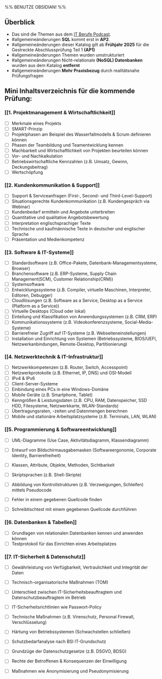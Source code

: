 %% BENUTZE OBSIDIAN! %%
## Überblick
- Das sind die Themen aus dem [IT Berufe Podcast](https://it-berufe-podcast.de/neuer-pruefungskatalog-fuer-die-ap1-der-it-berufe-ab-2025-it-berufe-podcast-190/).
- #allgemeineänderungen **SQL** kommt erst in **AP2**.
- #allgemeineänderungen dieser Katalog gilt ab **Frühjahr 2025** für die Gestreckte Abschlussprüfung Teil 1 **(AP1)**
- #allgemeineänderungen Themen wurden umstrukturiert
- #allgemeineänderungen Nicht-relationale **(NoSQL) Datenbanken** wurden aus dem Katalog **entfernt**
- #allgemeineänderungen **Mehr Praxisbezug** durch realitätsnahe Prüfungsfragen


## Mini Inhaltsverzeichnis für die kommende Prüfung:

### [[1. Projektmanagement & Wirtschaftlichkeit]]
- [ ] Merkmale eines Projekts
- [ ] SMART-Prinzip
- [ ] Projektphasen am Beispiel des Wasserfallmodells & Scrum definieren können
- [ ] Phasen der Teambildung und Teamentwicklung kennen
- [ ] Machbarkeit und Wirtschaftlichkeit von Projekten beurteilen können
- [ ] Vor- und Nachkalkulation
- [ ] Betriebswirtschaftliche Kennzahlen (z.B. Umsatz, Gewinn, Deckungsbeitrag)
- [ ] Wertschöpfung

### [[2. Kundenkommunikation & Support]]
- [ ] Support & Serviceanfragen (First-, Second- und Third-Level-Support)
- [ ] Situationsgerechte Kundenkommunikation (z.B. Kundengespräch via Webinar)
- [ ] Kundenbedarf ermitteln und Angebote unterbreiten
- [ ] Quantitative und qualitative Angebotsbewertung
- [ ] Interpretation englischsprachiger Texte
- [ ] Technische und kaufmännische Texte in deutscher und englischer Sprache
- [ ] Präsentation und Medienkompetenz

### [[3. Software & IT-Systeme]]
- [ ] Standardsoftware (z.B. Office-Pakete, Datenbank-Managementsysteme, Browser)
- [ ] Branchensoftware (z.B. ERP-Systeme, Supply Chain Management(SCM), Customer Relationship(CRM))
- [ ] Systemsoftware
- [ ] Entwicklungssysteme (z.B. Compiler, virtuelle Maschinen, Interpreter, Editoren, Debugger)
- [ ] Cloudlösungen (z.B. Software as a Service, Desktop as a Service (Platform as a Service))
- [ ] Virtuelle Desktops (Cloud oder lokal)
- [ ] Einteilung und Klassifikation von Anwendungssystemen (z.B. CRM, ERP)
- [ ] Kommunikationssysteme (z.B. Videokonferenzsysteme, Social-Media-Systeme)
- [ ] Barrierefreier Zugriff auf IT-Systeme (z.B. Webseiteneinstellungen)
- [ ] Installation und Einrichtung von Systemen (Betriebssysteme, BIOS/UEFI, Netzwerkanbindungen, Remote-Desktop, Partitionierung)

### [[4. Netzwerktechnik & IT-Infrastruktur]]
- [ ] Netzwerkkompetenzen (z.B. Router, Switch, Accesspoint)
- [ ] Netzwerkprotokolle (z.B. Ethernet, IP, DNS) und OSI-Modell
- [ ] IPv4 & IPv6
- [ ] Client-Server-Systeme
- [ ] Einbindung eines PCs in eine Windows-Domäne
- [ ] Mobile Geräte (z.B. Smartphone, Tablet)
- [ ] Kenngrößen & Leistungsdaten (z.B. CPU, RAM, Datenspeicher, SSD HDD, Filesysteme, Netzwerkkarte, WLAN-Standards)
- [ ] Übertragungsraten, -zeiten und Datenmengen berechnen
- [ ] Mobile und stationäre Arbeitsplatzsysteme (z.B. Terminals, LAN, WLAN)

### [[5. Programmierung & Softwareentwicklung]]
- [ ] UML-Diagramme (Use Case, Aktivitätsdiagramm, Klassendiagramm)
- [ ] Entwurf von Bildschirmausgabemasken (Softwareergonomie, Corporate Identity, Barrierefreiheit)
- [ ] Klassen, Attribute, Objekte, Methoden, Sichtbarkeit
- [ ] Skriptsprachen (z.B. Shell-Skripte)
- [ ] Abbildung von Kontrollstrukturen (z.B. Verzweigungen, Schleifen) mittels Pseudocode
- [ ] Fehler in einem gegebenen Quellcode finden
- [ ] Schreibtischtest mit einem gegebenen Quellcode durchführen


### [[6. Datenbanken & Tabellen]]
- [ ] Grundlagen von relationalen Datenbanken kennen und anwenden können
- [ ] Testprotokoll für das Einrichten eines Arbeitsplatzes

### [[7. IT-Sicherheit & Datenschutz]]
- [ ] Gewährleistung von Verfügbarkeit, Vertraulichkeit und Integrität der Daten
- [ ] Technisch-organisatorische Maßnahmen (TOM)
- [ ] Unterschied zwischen IT-Sicherheitsbeauftragtem und Datenschutzbeauftragtem im Betrieb
- [ ] IT-Sicherheitsrichtlinien wie Passwort-Policy
- [ ] Technische Maßnahmen (z.B. Virenschutz, Personal Firewall, Verschlüsselung)
- [ ] Härtung von Betriebssystemen (Schwachstellen schließen)
- [ ] Schutzbedarfanalyse nach BSI IT-Grundschutz
- [ ] Grundzüge der Datenschutzgesetze (z.B. DSGVO, BDSG)
- [ ] Rechte der Betroffenen & Konsequenzen der Einwilligung
- [ ] Maßnahmen wie Anonymisierung und Pseudonymisierung



